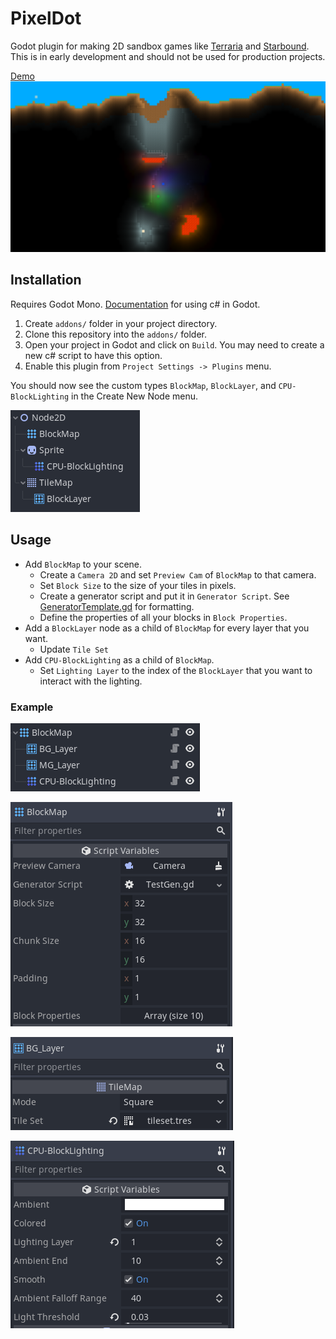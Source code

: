 # PixelDot

Godot plugin for making 2D sandbox games like [Terraria](https://en.wikipedia.org/wiki/Terraria) and [Starbound](https://en.wikipedia.org/wiki/Starbound). This is in early development and should not be used for production projects.

[Demo](https://github.com/technistguru/PixelDot_Demo)
![](other/demo.png)

## Installation

Requires Godot Mono. [Documentation](https://docs.godotengine.org/en/stable/getting_started/scripting/c_sharp/c_sharp_basics.html) for using c# in Godot.

1. Create `addons/` folder in your project directory.
2. Clone this repository into the `addons/` folder.
3. Open your project in Godot and click on `Build`. You may need to create a new c# script to have this option.
4. Enable this plugin from `Project Settings -> Plugins` menu.

You should now see the custom types `BlockMap`, `BlockLayer`, and `CPU-BlockLighting` in the Create New Node menu.

![](other/nodes.png)

## Usage

- Add `BlockMap` to your scene.
    - Create a `Camera 2D` and set `Preview Cam` of `BlockMap` to that camera.
    - Set `Block Size` to the size of your tiles in pixels.
    - Create a generator script and put it in `Generator Script`. See [GeneratorTemplate.gd](templates/GeneratorTemplate.gd) for formatting.
    - Define the properties of all your blocks in `Block Properties`.
- Add a `BlockLayer` node as a child of `BlockMap` for every layer that you want.
    - Update `Tile Set`
- Add `CPU-BlockLighting` as a child of `BlockMap`.
    - Set `Lighting Layer` to the index of the `BlockLayer` that you want to interact with the lighting.

### Example
![](other/layout.png)

![](other/variables_blockmap.png)

![](other/variables_blocklayer.png)

![](other/variables_blocklighting.png)